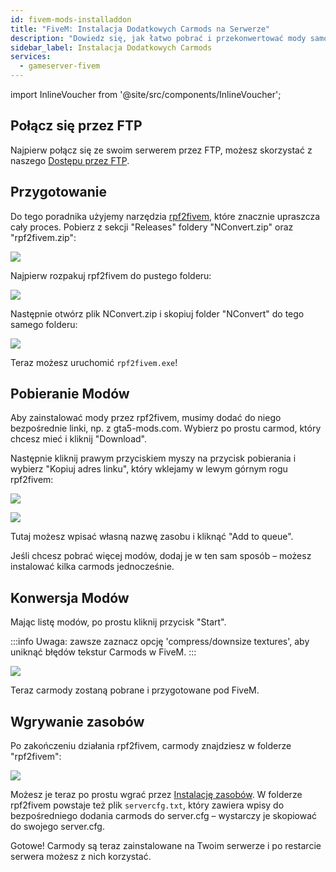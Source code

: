 ```yaml
---
id: fivem-mods-installaddon
title: "FiveM: Instalacja Dodatkowych Carmods na Serwerze"
description: "Dowiedz się, jak łatwo pobrać i przekonwertować mody samochodowe do FiveM, aby wzbogacić swoją rozgrywkę dzięki krok po kroku → Sprawdź teraz"
sidebar_label: Instalacja Dodatkowych Carmods
services:
  - gameserver-fivem
---
```


import InlineVoucher from '@site/src/components/InlineVoucher';

<InlineVoucher />

## Połącz się przez FTP

Najpierw połącz się ze swoim serwerem przez FTP, możesz skorzystać z naszego [Dostępu przez FTP](gameserver-ftpaccess.md).

## Przygotowanie

Do tego poradnika użyjemy narzędzia [rpf2fivem](https://github.com/Avenze/rpf2fivem-repository/releases/latest), które znacznie upraszcza cały proces. Pobierz z sekcji "Releases" foldery "NConvert.zip" oraz "rpf2fivem.zip":

![](https://screensaver01.zap-hosting.com/index.php/s/7o2JCm3SdMz5Gga/preview)

Najpierw rozpakuj rpf2fivem do pustego folderu:

![](https://screensaver01.zap-hosting.com/index.php/s/czBs5E82SpPa2Px/preview)

Następnie otwórz plik NConvert.zip i skopiuj folder "NConvert" do tego samego folderu:

![](https://screensaver01.zap-hosting.com/index.php/s/8qNGTCMLjgZNTbK/preview)

Teraz możesz uruchomić `rpf2fivem.exe`!

## Pobieranie Modów

Aby zainstalować mody przez rpf2fivem, musimy dodać do niego bezpośrednie linki, np. z gta5-mods.com. Wybierz po prostu carmod, który chcesz mieć i kliknij "Download".

Następnie kliknij prawym przyciskiem myszy na przycisk pobierania i wybierz "Kopiuj adres linku", który wklejamy w lewym górnym rogu rpf2fivem:

![](https://screensaver01.zap-hosting.com/index.php/s/T6ksM4qmfodiy8s/preview)

![](https://screensaver01.zap-hosting.com/index.php/s/cdNmSztB69TN74T/preview)

Tutaj możesz wpisać własną nazwę zasobu i kliknąć "Add to queue".

Jeśli chcesz pobrać więcej modów, dodaj je w ten sam sposób – możesz instalować kilka carmods jednocześnie.

## Konwersja Modów

Mając listę modów, po prostu kliknij przycisk "Start".

:::info
Uwaga: zawsze zaznacz opcję 'compress/downsize textures', aby uniknąć błędów tekstur Carmods w FiveM.
:::

![](https://screensaver01.zap-hosting.com/index.php/s/BrFZWJkMaryLrzg/preview)

Teraz carmody zostaną pobrane i przygotowane pod FiveM.

## Wgrywanie zasobów

Po zakończeniu działania rpf2fivem, carmody znajdziesz w folderze "rpf2fivem":

![](https://screensaver01.zap-hosting.com/index.php/s/yPCK5nwFa9Xscif/preview)

Możesz je teraz po prostu wgrać przez [Instalację zasobów](fivem-installresources.md). W folderze rpf2fivem powstaje też plik `servercfg.txt`, który zawiera wpisy do bezpośredniego dodania carmods do server.cfg – wystarczy je skopiować do swojego server.cfg.

Gotowe! Carmody są teraz zainstalowane na Twoim serwerze i po restarcie serwera możesz z nich korzystać.

<InlineVoucher />